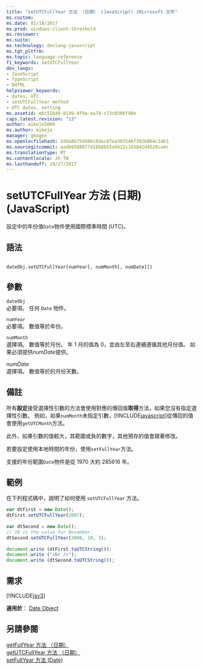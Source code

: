 ```yaml
---
title: "setUTCFullYear 方法 （日期） (JavaScript) |Microsoft 文件"
ms.custom: 
ms.date: 01/18/2017
ms.prod: windows-client-threshold
ms.reviewer: 
ms.suite: 
ms.technology: devlang-javascript
ms.tgt_pltfrm: 
ms.topic: language-reference
f1_keywords: setUTCFullYear
dev_langs:
- JavaScript
- TypeScript
- DHTML
helpviewer_keywords:
- dates, UTC
- setUTCFullYear method
- UTC dates, setting
ms.assetid: e6c51b49-0149-4f9a-aa74-c73c0306f98e
caps.latest.revision: "13"
author: mikejo5000
ms.author: mikejo
manager: ghogen
ms.openlocfilehash: 2dda8b75dd8bc8dac87ea383546f392b064c1d63
ms.sourcegitcommit: aadb9588877418b8b55a5612c1d3842d4520ca4c
ms.translationtype: MT
ms.contentlocale: zh-TW
ms.lasthandoff: 10/27/2017
---
```

# <a name="setutcfullyear-method-date-javascript"></a>setUTCFullYear 方法 (日期) (JavaScript)
設定中的年份值`Date`物件使用國際標準時間 (UTC)。  
  
## <a name="syntax"></a>語法  
  
```  
  
dateObj.setUTCFullYear(numYear[, numMonth[, numDate]])   
```  
  
## <a name="parameters"></a>參數  
 `dateObj`  
 必要項。 任何 `Date` 物件。  
  
 `numYear`  
 必要項。 數值等於年份。  
  
 `numMonth`  
 選擇項。 數值等於月份。 年 1 月的值為 0，並由左至右連續遵循其他月份值。 如果必須提供*numDate*提供。  
  
 *numDate*  
 選擇項。 數值等於的月份天數。  
  
## <a name="remarks"></a>備註  
 所有**設定**接受選擇性引數的方法會使用對應的傳回值**取得**方法，如果您沒有指定選擇性引數。 例如，如果`numMonth`未指定引數，[!INCLUDE[javascript](../../javascript/includes/javascript-md.md)]從傳回的值會使用`getUTCMonth`方法。  
  
 此外，如果引數的值較大，其範圍或負的數字，其他預存的值會跟著修改。  
  
 若要設定使用本地時間的年份，使用`setFullYear`方法。  
  
 支援的年份範圍`Date`物件是從 1970 大約 285616 年。  
  
## <a name="example"></a>範例  
 在下列程式碼中，說明了如何使用 `setUTCFullYear` 方法。  
  
```JavaScript  
var dtFirst = new Date();  
dtFirst.setUTCFullYear(2007);  
  
var dtSecond = new Date();  
// 10 is the value for November.   
dtSecond.setUTCFullYear(2008, 10, 3);   
  
document.write (dtFirst.toUTCString());  
document.write ("<br />");  
document.write (dtSecond.toUTCString());  
```  
  
## <a name="requirements"></a>需求  
 [!INCLUDE[jsv3](../../javascript/reference/includes/jsv3-md.md)]  
  
 **適用於**： [Date Object](../../javascript/reference/date-object-javascript.md)  
  
## <a name="see-also"></a>另請參閱  
 [getFullYear 方法 （日期）](../../javascript/reference/getfullyear-method-date-javascript.md)   
 [getUTCFullYear 方法 （日期）](../../javascript/reference/getutcfullyear-method-date-javascript.md)   
 [setFullYear 方法 (Date)](../../javascript/reference/setfullyear-method-date-javascript.md)